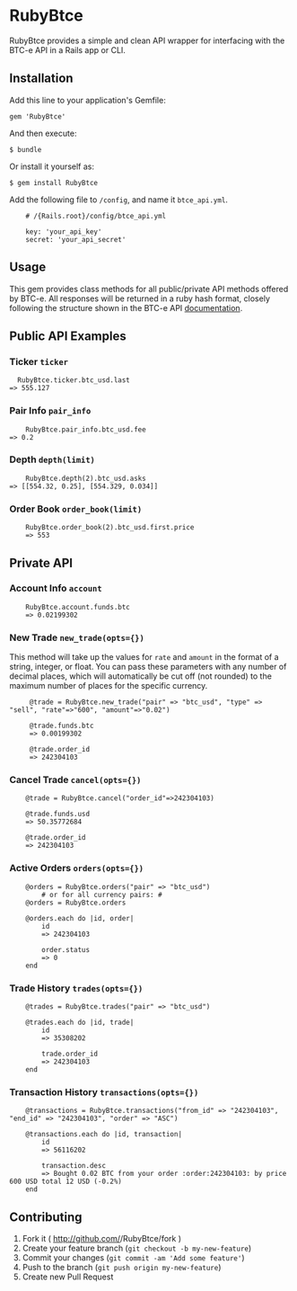 # RubyBtce

RubyBtce provides a simple and clean API wrapper for interfacing with the BTC-e API in a Rails app or CLI.

## Installation

Add this line to your application's Gemfile:

    gem 'RubyBtce'

And then execute:

    $ bundle

Or install it yourself as:

    $ gem install RubyBtce

Add the following file to `/config`, and name it `btce_api.yml`.

		# /{Rails.root}/config/btce_api.yml 

		key: 'your_api_key'
		secret: 'your_api_secret'

## Usage

This gem provides class methods for all public/private API methods offered by BTC-e.
All responses will be returned in a ruby hash format, closely following the structure shown in the BTC-e API [documentation](https://btc-e.com/api/documentation).

## Public API Examples

### Ticker `ticker`
	  RubyBtce.ticker.btc_usd.last
    => 555.127  		

### Pair Info `pair_info`
		RubyBtce.pair_info.btc_usd.fee
    => 0.2

### Depth `depth(limit)`
		RubyBtce.depth(2).btc_usd.asks
    => [[554.32, 0.25], [554.329, 0.034]]

### Order Book `order_book(limit)`
		RubyBtce.order_book(2).btc_usd.first.price
		=> 553 

## Private API

### Account Info `account`
		RubyBtce.account.funds.btc
		=> 0.02199302 

### New Trade `new_trade(opts={})`
This method will take up the values for `rate` and `amount` in the format of a string, integer, or float. You can pass these parameters with any number of decimal places, which will automatically be cut off (not rounded) to the maximum number of places for the specific currency.

		 @trade = RubyBtce.new_trade("pair" => "btc_usd", "type" => "sell", "rate"=>"600", "amount"=>"0.02")

		 @trade.funds.btc
		 => 0.00199302

		 @trade.order_id
		 => 242304103

### Cancel Trade `cancel(opts={})`
		@trade = RubyBtce.cancel("order_id"=>242304103)

		@trade.funds.usd
		=> 50.35772684

		@trade.order_id
		=> 242304103

### Active Orders `orders(opts={})`
		@orders = RubyBtce.orders("pair" => "btc_usd")
			# or for all currency pairs: #
		@orders = RubyBtce.orders

		@orders.each do |id, order| 
			id
			=> 242304103

			order.status
			=> 0
		end

### Trade History `trades(opts={})`
		@trades = RubyBtce.trades("pair" => "btc_usd")

		@trades.each do |id, trade| 
			id
			=> 35308202

			trade.order_id
			=> 242304103
		end

### Transaction History `transactions(opts={})`
		@transactions = RubyBtce.transactions("from_id" => "242304103", "end_id" => "242304103", "order" => "ASC")

		@transactions.each do |id, transaction| 
			id
			=> 56116202

			transaction.desc
			=> Bought 0.02 BTC from your order :order:242304103: by price 600 USD total 12 USD (-0.2%)
		end

## Contributing

1. Fork it ( http://github.com/<my-github-username>/RubyBtce/fork )
2. Create your feature branch (`git checkout -b my-new-feature`)
3. Commit your changes (`git commit -am 'Add some feature'`)
4. Push to the branch (`git push origin my-new-feature`)
5. Create new Pull Request
